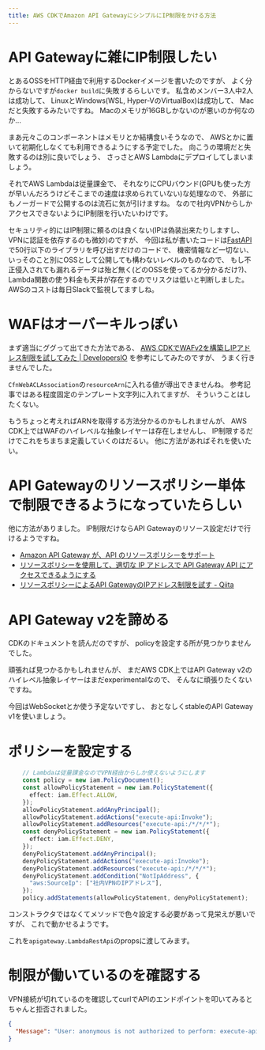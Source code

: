 ```yaml
---
title: AWS CDKでAmazon API GatewayにシンプルにIP制限をかける方法
---
```


# API Gatewayに雑にIP制限したい

とあるOSSをHTTP経由で利用するDockerイメージを書いたのですが、
よく分からないですが`docker build`に失敗するらしいです。
私含めメンバー3人中2人は成功して、
LinuxとWindows(WSL, Hyper-VのVirtualBox)は成功して、
Macだと失敗するみたいですね。
Macのメモリが16GBしかないのが悪いのか何なのか…

まあ元々このコンポーネントはメモリとか結構食いそうなので、
AWSとかに置いて初期化しなくても利用できるようにする予定でした。
向こうの環境だと失敗するのは別に良いでしょう、
さっさとAWS Lambdaにデプロイしてしまいましょう。

それでAWS Lambdaは従量課金で、
それなりにCPUバウンド(GPUも使った方が早いんだろうけどそこまでの速度は求められていない)な処理なので、
外部にもノーガードで公開するのは流石に気が引けますね。
なので社内VPNからしかアクセスできないようにIP制限を行いたいわけです。

セキュリティ的にはIP制限に頼るのは良くない(IPは偽装出来たりしますし、VPNに認証を依存するのも微妙)のですが、
今回は私が書いたコードは[FastAPI](https://fastapi.tiangolo.com/ja/)で50行以下のライブラリを呼び出すだけのコードで、
機密情報など一切ない、
いっそのこと別にOSSとして公開しても構わないレベルのものなので、
もし不正侵入されても漏れるデータは殆ど無く(どのOSSを使ってるか分かるだけ?)、
Lambda関数の使う料金も天井が存在するのでリスクは低いと判断しました。
AWSのコストは毎日Slackで監視してますしね。

# WAFはオーバーキルっぽい

まず適当にググって出てきた方法である、
[AWS CDKでWAFv2を構築しIPアドレス制限を試してみた | DevelopersIO](https://dev.classmethod.jp/articles/aws-cdk-wafv2-block-ip-example/)
を参考にしてみたのですが、
うまく行きませんでした。

`CfnWebACLAssociation`の`resourceArn`に入れる値が導出できませんね。
参考記事ではある程度固定のテンプレート文字列に入れてますが、
そういうことはしたくない。

もうちょっと考えればARNを取得する方法分かるのかもしれませんが、
AWS CDK上ではWAFのハイレベルな抽象レイヤーは存在しませんし、
IP制限するだけでこれをちまちま定義していくのはだるい。
他に方法があればそれを使いたい。

# API Gatewayのリソースポリシー単体で制限できるようになっていたらしい

他に方法がありました。
IP制限だけならAPI Gatewayのリソース設定だけで行けるようですね。

* [Amazon API Gateway が、API のリソースポリシーをサポート](https://aws.amazon.com/jp/about-aws/whats-new/2018/04/amazon-api-gateway-supports-resource-policies/)
* [リソースポリシーを使用して、適切な IP アドレスで API Gateway API にアクセスできるようにする](https://aws.amazon.com/jp/premiumsupport/knowledge-center/api-gateway-resource-policy-access/)
* [リソースポリシーによるAPI GatewayのIPアドレス制限を試す - Qiita](https://qiita.com/hayao_k/items/4af8874b6ef2b63a63d1)

# API Gateway v2を諦める

CDKのドキュメントを読んだのですが、
policyを設定する所が見つかりませんでした。

頑張れば見つかるかもしれませんが、
まだAWS CDK上ではAPI Gateway v2のハイレベル抽象レイヤーはまだexperimentalなので、
そんなに頑張りたくないですね。

今回はWebSocketとか使う予定ないですし、
おとなしくstableのAPI Gateway v1を使いましょう。

# ポリシーを設定する

~~~ts
    // Lambdaは従量課金なのでVPN経由からしか使えないようにします
    const policy = new iam.PolicyDocument();
    const allowPolicyStatement = new iam.PolicyStatement({
      effect: iam.Effect.ALLOW,
    });
    allowPolicyStatement.addAnyPrincipal();
    allowPolicyStatement.addActions("execute-api:Invoke");
    allowPolicyStatement.addResources("execute-api:/*/*/*");
    const denyPolicyStatement = new iam.PolicyStatement({
      effect: iam.Effect.DENY,
    });
    denyPolicyStatement.addAnyPrincipal();
    denyPolicyStatement.addActions("execute-api:Invoke");
    denyPolicyStatement.addResources("execute-api:/*/*/*");
    denyPolicyStatement.addCondition("NotIpAddress", {
      "aws:SourceIp": ["社内VPNのIPアドレス"],
    });
    policy.addStatements(allowPolicyStatement, denyPolicyStatement);
~~~

コンストラクタではなくてメソッドで色々設定する必要があって見栄えが悪いですが、
これで動かせるようです。

これを`apigateway.LambdaRestApi`のpropsに渡してみます。

# 制限が働いているのを確認する

VPN接続が切れているのを確認してcurlでAPIのエンドポイントを叩いてみるとちゃんと拒否されました。

~~~json
{
  "Message": "User: anonymous is not authorized to perform: execute-api:Invoke on resource: arn:aws:execute-api:ap-northeast-1:デプロイしたAPIのURL with an explicit deny"
}
~~~
